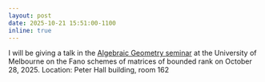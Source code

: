 ```yaml
---
layout: post
date: 2025-10-21 15:51:00-1100
inline: true
---
```


I will be giving a talk in the <a href="https://algebraicgeometry.science.unimelb.edu.au/"> Algebraic Geometry seminar</a> at the University of Melbourne on the Fano schemes of matrices of bounded rank on October 28, 2025.
Location: Peter Hall building, room 162
